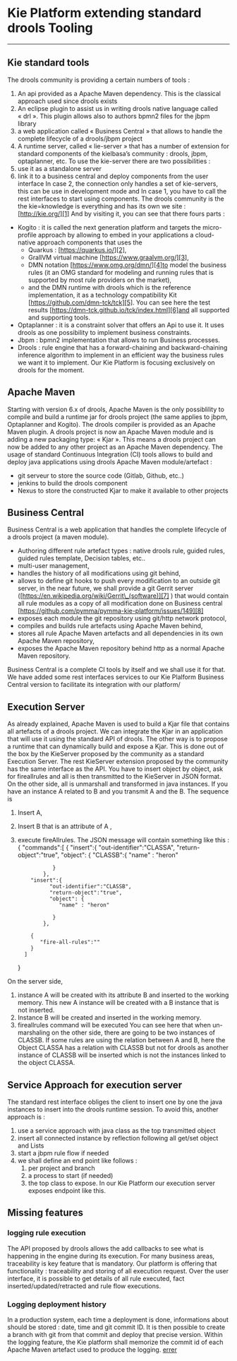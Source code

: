 # Kie Platform extending standard drools Tooling
---- 
## Kie standard tools
The drools community is providing a certain numbers of tools :
1. An api provided as a Apache Maven dependency. This is the classical approach used since drools exists
2. An eclipse plugin to assist us in writing drools native language called « drl ». This plugin allows also to authors bpmn2 files for the jbpm library 
3. a web application called « Business Central » that allows to handle the complete lifecycle of a drools/jbpm project
4. A runtime server, called « lie-server » that has a number of extension for standard components of the kielbasa’s community : drools, jbpm,  optaplanner, etc.
To use the kie-server there are two possibilities :
1. use it as a standalone server
2. link it to a business central and deploy components from the user interface
In case 2, the connection only handles a set of kie-servers, this can be use in development mode and In case 1, you have to call the rest interfaces to start using components.
The drools community is the the kie=knowledge is everything and has its own we site : [http://kie.org/][1]
And by visiting it, you can see that there fours parts :
- Kogito : it is called the next generation platform and targets the micro-profile approach by allowing to embed in your applications a cloud-native approach components that uses the 
	- Quarkus : [https://quarkus.io/][2],
	- GrallVM virtual machine [https://www.graalvm.org/][3],
	- DMN notation [https://www.omg.org/dmn/][4]to model the business rules (it an OMG standard for modeling and running rules that is supported by most rule providers on the market),
	- and the DMN runtime with drools which is the reference implementation, it as a technology compatibility Kit [https://github.com/dmn-tck/tck][5]. You can see here the test results [https://dmn-tck.github.io/tck/index.html][6]and all supported and supporting tools.
- Optaplanner : it is a constraint solver that offers an Api to use it. It uses drools as one possibility to implement business constraints.
- Jbpm : bpmn2 implementation that allows to run Business processes.
- Drools : rule engine that has a forward-chaining and backward-chaining inference algorithm to implement in an efficient way the business rules we want it to implement.
Our Kie Platform is focusing exclusively on drools for the moment.
## Apache Maven
Starting with version 6.x of drools, Apache Maven is the only possiblility to compile and build a runtime jar for drools project (the same applies to jbpm, Optaplanner  and Kogito).
The drools compiler is provided as an Apache Maven plugin.
A drools project is now an Apache Maven module and is adding a new packaging  type: « Kjar ». This means a drools project can now be added to any other project as an Apache Maven dependency.
The usage of standard Continuous Integration (CI) tools allows to build and deploy java applications using drools Apache Maven module/artefact : 
- git serveur to store the source code (Gitlab, Github, etc..)
- jenkins to build the drools component
- Nexus to store the constructed Kjar to make it available to other projects
## Business Central
Business Central is a web application that handles the complete lifecycle of a drools project (a maven module).
- Authoring different rule artefact types : native drools rule, guided rules, guided rules template, Decision tables, etc..
- multi-user management,
- handles the history of all modifications using git behind,
- allows to define git hooks to push every modification to an outside git server, in the near future, we shall provide a git Gerrit server ([https://en.wikipedia.org/wiki/Gerrit\_(software)][7] ) that would contain all rule modules as a copy of all modification done on Business central [https://github.com/pymma/pymma-kie-platform/issues/149][8]
- exposes each module the git repository using git/http network protocol,
- compiles and builds rule artefacts using Apache Maven behind,
- stores all rule Apache Maven artefacts and all dependencies in its own Apache Maven repository,  
- exposes the Apache Maven repository behind http as a normal Apache Maven repository.

Business Central is a complete CI tools by itself and we shall use it for that. 
We have added some rest interfaces services to our Kie Plalform Business Central version to facilitate its integration with our platform/
## Execution Server
 As already explained, Apache Maven is used to build a Kjar file that contains all artefacts of a drools project. 
We can integrate the Kjar in an application that will use it using the standard API of drools.
The other way is to propose a runtime that can dynamically build and expose a Kjar. This is done out of the box by the KieServer proposed by the community as a standard Execution Server.
The rest KieServer extension proposed by the community has the same interface as the API. You have to insert object by object, ask for fireallrules and all is then transmitted to the KieServer in JSON format. On the other side, all is unmarshall and transformed in java instances. 
If you have an instance A related to B and you transmit A and the B. 
The sequence is 
1. Insert A, 
2. Insert B that is an attribute of A , 
3. execute fireAllrules.
The JSON message will contain something like this : 
	{ "commands":[
	       {
	          "insert":{
	             "out-identifier":"CLASSA",
	             "return-object":"true",
	             "object": {
	              "CLASSB":{
					"name" : "heron"
	                            
	              } 
	           },
	       "insert":{
	             "out-identifier":"CLASSB",
	             "return-object":"true",
	             "object": {
					"name" : "heron"
	                            
	              }
	           },
	        
	       {
	          "fire-all-rules":""
	       } 
	     ]
	  }
	

On the server side, 
1. instance A will be created with its attribute B  and inserted to the working memory. This new A instance will be created with a B instance that is not inserted. 
2. Instance B will be created and inserted in the working memory.  
3. fireallrules command will be executed
You can see here that when un-marshaling on the other side,  there are going to be two instances of CLASSB. 
If some rules are using the relation between A and B, here the Object CLASSA has a relation with CLASSB but not for drools as another instance of CLASSB will be inserted which is not the instances linked to the object CLASSA.
## Service Approach for execution server
The standard rest interface obliges the client to insert one by one the java instances to insert into the drools runtime session.
To avoid this, another approach is : 
1. use a service approach with java class as the top transmitted object
2. insert all connected instance by reflection following all get/set object and Lists
3. start a jbpm rule flow if needed
4. we shall define an end point like follows : 
	1. per project and branch
	2. a process to start (if needed)
	3. the top class to expose.
In our Kie Platform our execution server exposes endpoint like this.
## Missing features
###  logging rule execution
The API proposed by drools allows the add callbacks to see what is happening in the  engine during its execution.
For many business areas, traceability is key feature that is mandatory.  Our platform is offering that functionality : traceability and storing of all execution request. Over the user interface, it is possible to get details of all rule executed,  fact inserted/updated/retracted and rule flow executions. 
### Logging deployment history
In a production system, each time a deployment is done, informations about should be stored : date, time and git commit ID. It is then possible to create a branch with git from that commit and deploy that precise version. Within the logging feature, the Kie platform shall memorize the commit id of each Apache Maven artefact used to produce the logging.
[errer]()






[1]:	http://kie.org/
[2]:	https://quarkus.io/
[3]:	https://www.graalvm.org/
[4]:	https://www.omg.org/dmn/
[5]:	https://github.com/dmn-tck/tck
[6]:	https://dmn-tck.github.io/tck/index.html
[7]:	https://en.wikipedia.org/wiki/Gerrit_(software)
[8]:	https://github.com/pymma/pymma-kie-platform/issues/149
